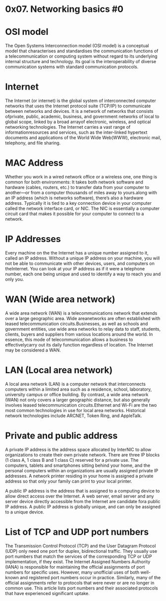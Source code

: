 # 0x07. Networking basics #0

# OSI model

The Open Systems Interconnection model (OSI model) is a conceptual model that characterises and standardises the communication functions of a telecommunication or computing system without regard to its underlying internal structure and technology. Its goal is the interoperability of diverse communication systems with standard communication protocols.

# Internet

The Internet (or internet) is the global system of interconnected computer networks that uses the Internet protocol suite (TCP/IP) to communicate between networks and devices. It is a network of networks that consists ofprivate, public, academic, business, and government networks of local to global scope, linked by a broad arrayof electronic, wireless, and optical networking technologies. The Internet carries a vast range of informationresources and services, such as the inter-linked hypertext documents and applications of the World Wide Web(WWW), electronic mail, telephony, and file sharing.

# MAC Address

Whether you work in a wired network office or a wireless one, one thing is common for both environments: It takes both network software and hardware (cables, routers, etc.) to transfer data from your computer to another—or from a computer thousands of miles away to yours.along with an IP address (which is networks software), there’s also a hardware address. Typically it is tied to a key connection device in your computer called the network interface card, or NIC. The NIC is essentially a computer circuit card that makes it possible for your computer to connect to a network.

# IP Addresses

Every machine on the the Internet has a unique number assigned to it, called an IP address. Without a unique IP address on your machine, you will not be able to communicate with other devices, users, and computers on theInternet. You can look at your IP address as if it were a telephone number, each one being unique and used to identify a way to reach you and only you.

# WAN (Wide area network)

A wide area network (WAN) is a telecommunications network that extends over a large geographic area. Wide areanetworks are often established with leased telecommunication circuits.Businesses, as well as schools and government entities, use wide area networks to relay data to staff, students, clients, buyers and suppliers from various locations around the world. In essence, this mode of telecommunication allows a business to effectivelycarry out its daily function regardless of location. The Internet may be considered a WAN.

# LAN (Local area network)

A local area network (LAN) is a computer network that interconnects computers within a limited area such as a residence, school, laboratory, university campus or office building. By contrast, a wide area network (WAN) not only covers a larger geographic distance, but also generally involves leased telecommunication circuits.Ethernet and Wi-Fi are the two most common technologies in use for local area networks. Historical network technologies include ARCNET, Token Ring, and AppleTalk.

# Private and public address

A private IP address is the address space allocated by InterNIC to allow organizations to create their own private network. There are three IP blocks (1 class A, 1 class B and 1 class C) reserved for a private use. The computers, tablets and smartphones sitting behind your home, and the personal computers within an organizations are usually assigned private IP addresses. A network printer residing in your home is assigned a private address so that only your family can print to your local printer.

A public IP address is the address that is assigned to a computing device to allow direct access over the Internet. A web server, email server and any server device directly accessible from the Internet are candidate fora public IP address. A public IP address is globally unique, and can only be assigned to a unique device.

# List of TCP and UDP port numbers

The Transmission Control Protocol (TCP) and the User Datagram Protocol (UDP) only need one port for duplex, bidirectional traffic. They usually use port numbers that match the services of the corresponding TCP or UDP implementation, if they exist. The Internet Assigned Numbers Authority (IANA) is responsible for maintaining the official assignments of port numbers for specific uses. However, many unofficial uses of both well-known and registered port numbers occur in practice. Similarly, many of the official assignments refer to protocols that were never or are no longer in common use. This article lists port numbers and their associated protocols that have experienced significant uptake.
